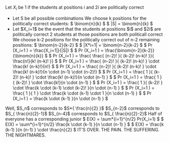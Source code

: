 Let $X_i$ be 1 if the students at positions $i$ and $2i$ are politically correct

<ul>
<li> Let S be all possible combinations 
We choose k positions for the politically correct students: $ \binom{n}{k} $ 
$ |S| = \binom{n}{k} $
	<li> Let $X_i=1$ be the event that the students at positions $i$ and $2i$ are politically correct 
2 students at those positions are both politicall correct
We choose k-2 positions for the politically correct out of n-2 remaining positions: $ \binom{n-2}{k-2} $ 
$ |X*i=1| = \binom{n-2}{k-2} $
	      $ Pr (X_i=1 ) = \frac{X_i=1|}{|S|} $
	      $ Pr (X_i=1 ) = \frac{\binom{n-2}{k-2}}{\binom{n}{k}} $ 
	      $ Pr (X_i=1 ) = \frac{ \frac{ (n-2)! }{ (k-2)! (n-k)! }}{ \frac{n!}{k! (n-k)! }} $ 
	      $ Pr (X_i=1 ) = \frac{ (n-2)! }{ (k-2)! (n-k)! } \cdot \frac{k! (n-k)!}{n!} $ 
	      $ Pr (X_i=1 ) = \frac{ (n-2)! }{ (k-2)! (n-k)! } \cdot \frac{k! (n-k)!}{n \cdot (n-1) \cdot (n-2)!} $ 
	      $ Pr (X_i=1 ) = \frac{ 1 }{ (k-2)! (n-k)! } \cdot \frac{k! (n-k)!}{n \cdot (n-1) } $ 
	      $ Pr (X_i=1 ) = \frac{ 1 }{ (k-2)! } \cdot \frac{k!}{n \cdot (n-1) } $ 
	      $ Pr (X_i=1 ) = \frac{ 1 }{ (k-2)! } \cdot \frac{k \cdot (k-1) \cdot (k-2)! }{n \cdot (n-1) } $ 
	      $ Pr (X_i=1 ) = \frac{ 1 }{ 1 } \cdot \frac{k \cdot (k-1) \cdot 1 }{n \cdot (n-1) } $ 
	      $ Pr (X_i=1 ) = \frac{k \cdot (k-1) }{n \cdot (n-1) } $
</ul>
Well, $S_n$ corresponds to $S*{ \frac{n}{2} }$ 
$S_{n-2}$ corresponds to $S_{ \frac{n}{2}-1}$ 
$S_{n-4}$ corresponds to $S_{ \frac{n}{2}-2}$ 
Half of everyone has a corresponding junior 
$ E(X) = \sum*{i=1}^{n/2} Pr(X_i=1) $ 
$ E(X) = \sum*{i=1}^{n/2} \frac{k \cdot (k-1) }{n \cdot (n-1) } $ 
$ E(X) = \frac{k (k-1) }{n (n-1) } \cdot \frac{n}{2} $ 
IT'S OVER. THE PAIN. THE SUFFERING. THE NIGHTMARES.
